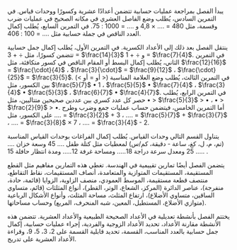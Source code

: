يبدأ الفصل بمراجعة عمليات حسابية تتضمن أعدادًا عشرية وكسورًا ووحدات قياس. في التمرين السادس، يُطلب وضع الفاصل العشري في مكانه الصحيح في عمليات ضرب وقسمة، مثل 480 = .... × 4,8 و .... = 1000 : 75.  في التمرين السابع، يُطلب إكمال العدد الناقص في جملة حسابية مثل .... = 100 : 406.

ينتقل الفصل بعد ذلك إلى الأعداد الكسرية.  في التمرين الأول، يُطلب إكمال جمل حسابية تتضمن كسورًا، مثل ÷ + 3 = $\frac{14}{3}$ و ÷ + 1 = $\frac{7}{4}$.  في التمرين الثاني، يُطلب إكمال البسط أو المقام الناقص في كسور متكافئة، مثل  $\frac{12}{16}$ = $\frac{\cdot}{4}$ ، $\frac{3}{\cdot}$ = $\frac{9}{12}$ ، $\frac{\cdot}{25}$ = $\frac{3}{5}$.  في التمرين الثالث، يُطلب وضع العلامة المناسبة (< أو = أو >) بين الكسور، مثل $\frac{5}{7}$ • 1 ، $\frac{5}{5}$ • $\frac{7}{4}$ ، $\frac{3}{4}$ • $\frac{5}{3}$ ، $\frac{6}{7}$ • $\frac{4}{7}$.  في التمرين الرابع، يُطلب حصر كل عدد كسري بين عددين صحيحين متتاليين، مثل • > $\frac{5}{3}$ > • ، • > $\frac{2}{9}$ > •.  أما التمرين الخامس، فيتضمن حساب عمليات جمع وضرب وطرح على الكسور، مثل .... = $\frac{3}{2}$ + 3 ، .... = $\frac{5}{7}$ + $\frac{3}{7}$ ، .... = $\frac{3}{8}$ × 7 ، .... = $\frac{3}{4}$ - 2.

يتناول القسم التالي وحدات القياس.  يُطلب إكمال الفراغات بوحدات القياس المناسبة (تم، م، ل، كغ، ساعة - دقيقة، كم/س)  لمعطيات مثل كتلة طفل .... 45 وسعة خزان .... 25 ومعدل سرعة دراجة 18..... ومساحة غرفة 12..... ومدة انتظار حافلة 15 ..... .

يتضمن الفصل أيضًا تمارين تقييمية في الهندسة.  تغطي هذه التمارين مفاهيم مثل القطع المستقيمة، المستقيمات المتوازية والمتعامدة، أنصاف المستقيمات، نقاط التقاطع، منتصف قطعة مستقيمة، الموسط العمودي، منصف الزاوية، الزوايا (قائمة، حادة، منفرجة)، عناصر الدائرة (المركز، الشعاع، الوتر، القطر)، أنواع المثلثات (قائم، متساوي الساقين، متساوي الأضلاع)، ارتفاع المثلث، مساحة المثلث، وأنواع الأشكال الرباعية (متوازي الأضلاع، المستطيل، المعين، شبه المنحرف، المربع) وحساب مساحاتها.

يختتم الفصل بأنشطة تعديلية في الأعداد الصحيحة الطبيعية والأعداد العشرية. تتضمن هذه الأنشطة مقارنة الأعداد، تحديد الأعداد الزوجية والفردية، إجراء عمليات حسابية، إكمال جمل حسابية بالعدد المناسب، القسمة، تحديد قابلية القسمة على 2، 3، 5، 9، وقراءة الأعداد العشرية على تدريج.